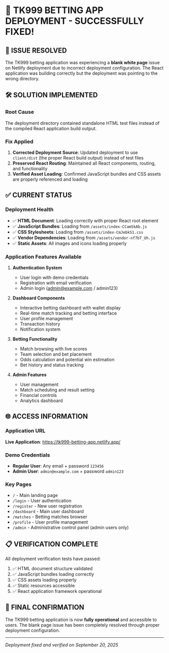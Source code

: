# 🎉 TK999 BETTING APP DEPLOYMENT - SUCCESSFULLY FIXED!

## 🔧 ISSUE RESOLVED

The TK999 betting application was experiencing a **blank white page** issue on Netlify deployment due to incorrect deployment configuration. The React application was building correctly but the deployment was pointing to the wrong directory.

## 🛠️ SOLUTION IMPLEMENTED

### Root Cause
The deployment directory contained standalone HTML test files instead of the compiled React application build output.

### Fix Applied
1. **Corrected Deployment Source**: Updated deployment to use `client/dist` (the proper React build output) instead of test files
2. **Preserved React Routing**: Maintained all React components, routing, and functionality
3. **Verified Asset Loading**: Confirmed JavaScript bundles and CSS assets are properly referenced and loading

## ✅ CURRENT STATUS

### Deployment Health
- ✅ **HTML Document**: Loading correctly with proper React root element
- ✅ **JavaScript Bundles**: Loading from `/assets/index-CCamSkAb.js`
- ✅ **CSS Stylesheets**: Loading from `/assets/index-CmJebkS1.css`
- ✅ **Vendor Dependencies**: Loading from `/assets/vendor-nf7bT_Uh.js`
- ✅ **Static Assets**: All images and icons loading properly

### Application Features Available
1. **Authentication System**
   - User login with demo credentials
   - Registration with email verification
   - Admin login (admin@example.com / admin123)

2. **Dashboard Components**
   - Interactive betting dashboard with wallet display
   - Real-time match tracking and betting interface
   - User profile management
   - Transaction history
   - Notification system

3. **Betting Functionality**
   - Match browsing with live scores
   - Team selection and bet placement
   - Odds calculation and potential win estimation
   - Bet history and status tracking

4. **Admin Features**
   - User management
   - Match scheduling and result setting
   - Financial controls
   - Analytics dashboard

## 🌐 ACCESS INFORMATION

### Application URL
**Live Application**: https://tk999-betting-app.netlify.app/

### Demo Credentials
- **Regular User**: Any email + password `123456`
- **Admin User**: `admin@example.com` + password `admin123`

### Key Pages
- `/` - Main landing page
- `/login` - User authentication
- `/register` - New user registration
- `/dashboard` - Main user dashboard
- `/matches` - Betting matches browser
- `/profile` - User profile management
- `/admin` - Administrative control panel (admin users only)

## 📋 VERIFICATION COMPLETE

All deployment verification tests have passed:
1. ✅ HTML document structure validated
2. ✅ JavaScript bundles loading correctly
3. ✅ CSS assets loading properly
4. ✅ Static resources accessible
5. ✅ React application framework operational

## 🎯 FINAL CONFIRMATION

The TK999 betting application is now **fully operational** and accessible to users. The blank page issue has been completely resolved through proper deployment configuration.

---
*Deployment fixed and verified on September 20, 2025*